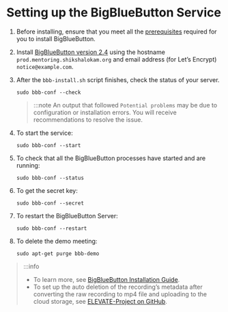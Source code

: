 # Setting up the BigBlueButton Service

1. Before installing, ensure that you meet all the [prerequisites](https://docs.bigbluebutton.org/2.4/install.html) required for you to install BigBlueButton.

2. Install [BigBlueButton version 2.4](https://docs.bigbluebutton.org/2.4/install.html) using the hostname ```prod.mentoring.shikshalokam.org``` and email address (for Let’s Encrypt) ```notice@example.com```. 

3. After the ```bbb-install.sh``` script finishes, check the status of your server.

    ``` 
    sudo bbb-conf --check
    ```

    >:::note
    >An output that followed ```Potential problems``` may be due to configuration or installation errors. You will receive recommendations to resolve the issue.

4. To start the service:

    ```
    sudo bbb-conf --start
    ```

5. To check that all the BigBlueButton processes have started and are running:

    ``` 
    sudo bbb-conf --status
    ```
    
6. To get the secret key:

    ``` 
    sudo bbb-conf --secret
    ``` 
7. To restart the BigBlueButton Server:

    ```
    sudo bbb-conf --restart
    ```
8. To delete the demo meeting:

    ``` 
    sudo apt-get purge bbb-demo
    ```

>:::info
>* To learn more, see [BigBlueButton Installation Guide](https://docs.bigbluebutton.org/2.4/install.html).
>* To set up the auto deletion of the recording’s metadata after converting the raw recording to mp4 file and uploading to the cloud storage, see [ELEVATE-Project on GitHub](https://github.com/ELEVATE-Project/elevate-utils/tree/master/BBB-Recordings).

